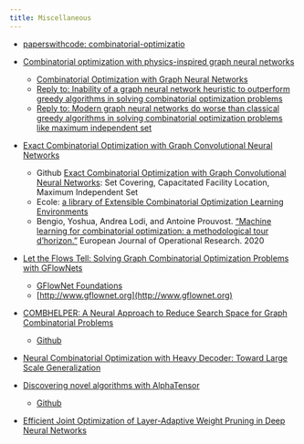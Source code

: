 ```yaml
---
title: Miscellaneous
---
```

* [paperswithcode: combinatorial-optimizatio](https://paperswithcode.com/task/combinatorial-optimization/latest)

* [Combinatorial optimization with physics-inspired graph neural networks](https://www.nature.com/articles/s42256-022-00468-6)
    - [Combinatorial Optimization with Graph Neural Networks](https://github.com/amazon-science/co-with-gnns-example/)
    - [Reply to: Inability of a graph neural network heuristic to outperform greedy algorithms in solving combinatorial optimization problems](https://www.nature.com/articles/s42256-022-00588-z)
    - [Reply to: Modern graph neural networks do worse than classical greedy algorithms in solving combinatorial optimization problems like maximum independent set](https://www.nature.com/articles/s42256-022-00590-5)

* [Exact Combinatorial Optimization with Graph Convolutional Neural Networks](https://proceedings.neurips.cc/paper_files/paper/2019/file/d14c2267d848abeb81fd590f371d39bd-Paper.pdf)
    - Github [Exact Combinatorial Optimization with Graph Convolutional Neural Networks](https://github.com/ds4dm/learn2branch): Set Covering, Capacitated Facility Location, Maximum Independent Set
    - Ecole: [a library of Extensible Combinatorial Optimization Learning Environments](https://doc.ecole.ai/py/en/stable/)
    - Bengio, Yoshua, Andrea Lodi, and Antoine Prouvost. [“Machine learning for combinatorial optimization: a methodological tour d’horizon.”](https://arxiv.org/pdf/1811.06128.pdf) European Journal of Operational Research. 2020    

* [Let the Flows Tell: Solving Graph Combinatorial Optimization Problems with GFlowNets](https://openreview.net/pdf?id=sTjW3JHs2V)
    - [GFlowNet Foundations](https://arxiv.org/pdf/2111.09266.pdf)
    - [http://www.gflownet.org](http://www.gflownet.org)

* [COMBHELPER: A Neural Approach to Reduce Search Space for Graph Combinatorial Problems](https://arxiv.org/pdf/2312.09086v1.pdf)
    - [Github](https://github.com/1041877801/COMBHelper)

* [Neural Combinatorial Optimization with Heavy Decoder: Toward Large Scale Generalization](https://paperswithcode.com/paper/neural-combinatorial-optimization-with-heavy)



* [Discovering novel algorithms with AlphaTensor](https://deepmind.google/discover/blog/discovering-novel-algorithms-with-alphatensor/)
    - [Github](https://github.com/google-deepmind/alphatensor)

* [Efficient Joint Optimization of Layer-Adaptive Weight Pruning in Deep Neural Networks](https://paperswithcode.com/paper/efficient-joint-optimization-of-layer)   